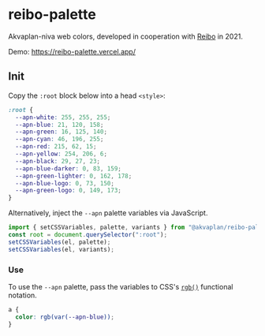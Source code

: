 # reibo-palette

Akvaplan-niva web colors, developed in cooperation with [Reibo](https://reibo.no) in 2021.

Demo: https://reibo-palette.vercel.app/

## Init

Copy the `:root` block below into a head `<style>`:

```css
:root {
  --apn-white: 255, 255, 255;
  --apn-blue: 21, 120, 158;
  --apn-green: 16, 125, 140;
  --apn-cyan: 46, 196, 255;
  --apn-red: 215, 62, 15;
  --apn-yellow: 254, 206, 6;
  --apn-black: 29, 27, 23;
  --apn-blue-darker: 0, 83, 159;
  --apn-green-lighter: 0, 162, 178;
  --apn-blue-logo: 0, 73, 150;
  --apn-green-logo: 0, 149, 173;
}
```

Alternatively, inject the `--apn` palette variables via JavaScript.

```js
import { setCSSVariables, palette, variants } from "@akvaplan/reibo-palette";
const root = document.querySelector(":root");
setCSSVariables(el, palette);
setCSSVariables(el, variants);
```

### Use

To use the `--apn` palette, pass the variables to CSS's [`rgb()`](<https://developer.mozilla.org/en-US/docs/Web/CSS/color_value/rgb()>) functional notation.

```css
a {
  color: rgb(var(--apn-blue));
}
```
